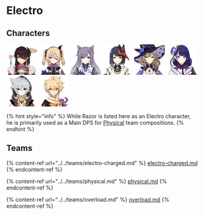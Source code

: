 # Electro

## Characters

![](../../.gitbook/assets/ui_avataricon_beidou.png) ![](../../.gitbook/assets/ui_avataricon_fischl.png) ![](../../.gitbook/assets/ui_avataricon_keqing.png) [![](../../.gitbook/assets/ui_avataricon_sara.png)](kujou-sara.md) ![](../../.gitbook/assets/ui_avataricon_lisa.png) [![](../../.gitbook/assets/ui_avataricon_shougun.png) ](raiden-shogun.md)![](../../.gitbook/assets/ui_avataricon_razor.png) ![](../../.gitbook/assets/ui_avataricon_aether_electro.png)

{% hint style="info" %}
While Razor is listed here as an Electro character, he is primarily used as a Main DPS for [Physical](../../teams/physical.md) team compositions.
{% endhint %}

## Teams

{% content-ref url="../../teams/electro-charged.md" %}
[electro-charged.md](../../teams/electro-charged.md)
{% endcontent-ref %}

{% content-ref url="../../teams/physical.md" %}
[physical.md](../../teams/physical.md)
{% endcontent-ref %}

{% content-ref url="../../teams/overload.md" %}
[overload.md](../../teams/overload.md)
{% endcontent-ref %}
